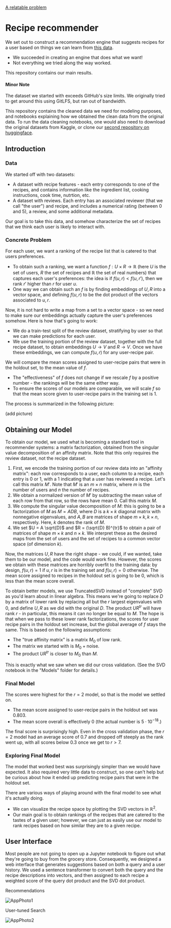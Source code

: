 [A relatable problem](https://www.youtube.com/watch?v=6edlBZ64TDk)

# Recipe recommender

We set out to construct a recommendation engine that suggests recipes for a user based on things we can learn from [this data](https://www.kaggle.com/datasets/irkaal/foodcom-recipes-and-reviews). 

* We succeeded in creating an engine that does what we want!
* Not everything we tried along the way worked.

This repository contains our main results.

#### Minor Note
The dataset we started with exceeds GitHub's size limits. We originally tried to get around this using GitLFS, but ran out of bandwidth.

This repository contains the cleaned data we need for modeling purposes, and notebooks explaining how we obtained the clean data from the original data. To run the data cleaning notebooks, one would also need to download the original datasets from Kaggle, or clone our [second repository on huggingface](https://huggingface.co/erdos-sp-2024-foodrecs/food-recs).


## Introduction 
### Data

We started off with two datasets:
* A dataset with recipe features - each entry corresponds to one of the recipes, and contains information like the ingredient list, cooking instructions, cook time, nutrtion, etc.
* A dataset with reviews. Each entry has an associated reviewer (that we call "the user") and recipe, and includes a numerical rating (between 0 and 5), a review, and some additional metadata.

 Our goal is to take this data, and somehow characterize the set of recipes that we think each user is likely to interact with. 


### Concrete Problem

For each user, we want a ranking of the recipe list that is catered to that users preferences.

* To obtain such a ranking, we want a function $f : U \times R \to \mathbb{R}$ (here $U$ is the set of users, $R$ the set of recipes and $\mathbb{R}$ the set of real numbers) that captures each user's preferences: the idea is if $f(u, r) < f(u,r')$, then we rank $r'$ higher than $r$ for user $u$.
* One way we can obtain such an $f$ is by finding embeddings of $U, R$ into a vector space, and defining $f(u,r)$ to be the dot product of the vectors associated to $u,r$.

Now, it is not hard to write a map from a set to a vector space - so we need to make sure our embeddings actually capture the user's preferences somehow. 
Here is how that's going to work:
* We do a train-test split of the review dataset, stratifying by user so that we can make predictions for each user.
* We use the training portion of the review dataset, together with the full recipe dataset, to obtain embeddings $U \to V$ and $R \to V$.
Once we have these embeddings, we can compute $f(u,r)$ for any user-recipe pair. 

We will compare the mean scores assigned to user-recipe pairs that were in the holdout set, to the mean value of $f$. 
* The "effectiveness" of $f$ does not change if we rescale $f$ by a positive number - the rankings will be the same either way.
* To ensure the scores of our models are comparable, we will scale $f$ so that the mean score given to user-recipe pairs in the training set is 1.

The process is summarized in the following picture:

(add picture)


## Obtaining our Model

To obtain our model, we used what is becoming a standard tool in recommender systems: a matrix factorization, obtained from the singular value decomposition of an affinity matrix. Note that this only requires the review dataset, not the recipe dataset.

1. First, we encode the training portion of our review data into an "affinity matrix": each row corresponds to a user, each column to a recipe, each entry is 0 or 1, with a 1 indicating that a user has reviewed a recipe. Let's call this matrix $M'$. Note that $M'$ is an $m \times n$ matrix, where $m$ is the number of users and $n$ the number of recipes.
2. We obtain a normalized version of $M'$ by subtracting the mean value of each row from that row, so the rows have mean 0. Call this matrix $M$. 
3. We compute the singular value decomposition of $M$: this is going to be a factorization of $M$ as $M = ADB$, where $D$ is a $k\times k$ diagonal matrix with nonnegative eigenvalues, and $A,B$ are matrices of shape $m \times k, k\times n$, respectively. Here, $k$ denotes the rank of $M$.
4. We set $U = A \sqrt{D}$ and $R = (\sqrt{D} B)^{tr}$ to obtain a pair of matrices of shape $m \times k$ and $n \times k$. We interpret these as the desired maps from the set of users and the set of recipes to a common vector space (of dimension $k$).

Now, the matrices $U, R$ have the right shape - we could, if we wanted, take them to be our model, and the code would work fine.
However, the scores we obtain with these matrices are horribly overfit to the training data: by design, $f(u,r) = 1$ if $u,r$ is in the training set and $f(u,r) = 0$ otherwise. The mean score assigned to recipes in the holdout set is going to be 0, which is less than the mean score overall. 

To obtain better models, we use TruncatedSVD instead of "complete" SVD as you'd learn about in linear algebra. This means we're going to replace $D$ by a matrix of lower rank by replacing all but the $r$ largest eigenvalues with 0, and define $U, R$ as we did with the original $D$. The product $UR^{tr}$ will have rank $r$ - in particular, this means it can no longer be equal to $M$.
The hope is that when we pass to these lower rank factorizations, the scores for user recipe pairs in the holdout set increase, but the global average of $f$ stays the same. This is based on the following assumptions:
* The "true affinity matrix" is a matrix $M_0$ of low rank.
* The matrix we started with is $M_0 + \mathrm{ noise}$.
* The product $UR^{tr}$ is closer to $M_0$ than $M$.

This is exactly what we saw when we did our cross validation.
(See the SVD notebook in the "Models" folder for details.)

### Final Model

The scores were highest for the $r = 2$ model, so that is the model we settled on. 

* The mean score assigned to user-recipe pairs in the holdout set was 0.803.
* The mean score overall is effectively 0 (the actual number is $5 \cdot 10^{-18}$.)
 
The final score is surprisingly high. Even in the cross validation phase, the $r = 2$ model had an average score of 0.7 and dropped off steeply as the rank went up, with all scores below $0.3$ once we get to $r>7$.

### Exploring Final Model
The model that worked best was surprisingly simpler than we would have expected. It also required very little data to construct, so one can't help but be curious about how it ended up predicting recipe pairs that were in the holdout set.

There are various ways of playing around with the final model to see what it's actually doing.

* We can visualize the recipe space by plotting the SVD vectors in $\mathbb{R}^2$.
* Our main goal is to obtain rankings of the recipes that are catered to the tastes of a given user; however, we can just as easily use our model to rank recipes based on how similar they are to a given recipe.

## User Interface

Most people are not going to open up a Jupyter notebook to figure out what they're going to buy from the grocery store. Consequently, we designed a web interface that generates suggestions based on both a query and a user history. We used a sentence transformer to convert both the query and the recipe descriptions into vectors, and then assigned to each recipe a weighted score of the query dot product and the SVD dot product.

Recommendations

![AppPhoto1](https://github.com/nhajouji/foodrecs/assets/96888276/eff201ad-fd8e-44c1-9d16-c4206a95c955)

User-tuned Search

![AppPhoto2](https://github.com/nhajouji/foodrecs/assets/96888276/0407232a-483a-4453-9b6b-e36211199508)
